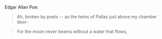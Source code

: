 Edgar Allan Poe:

> Ah, broken by poets -- as the twins of Pallas just above my chamber door-

> For the moon never beams without a water that flows,
